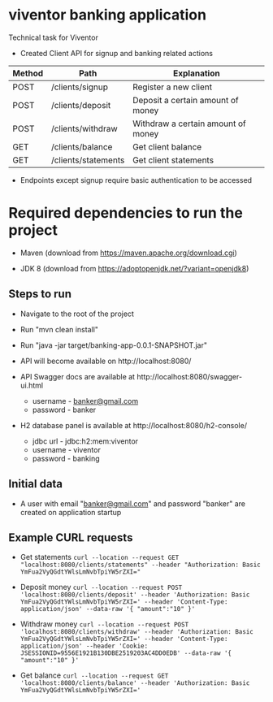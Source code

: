 # viventor banking application
Technical task for Viventor

* Created Client API for signup and banking related actions

Method  | Path | Explanation
------------- | ------------- | ------------- |
POST  | /clients/signup | Register a new client |
POST  | /clients/deposit | Deposit a certain amount of money |
POST  | /clients/withdraw | Withdraw a certain amount of money |
GET  | /clients/balance | Get client balance |
GET  | /clients/statements | Get client statements |

* Endpoints except signup require basic authentication to be accessed

# Required dependencies to run the project

* Maven (download from https://maven.apache.org/download.cgi)

* JDK 8 (download from https://adoptopenjdk.net/?variant=openjdk8)

## Steps to run

* Navigate to the root of the project

* Run "mvn clean install"

* Run "java -jar target/banking-app-0.0.1-SNAPSHOT.jar"

* API will become available on http://localhost:8080/

* API Swagger docs are available at http://localhost:8080/swagger-ui.html

   * username - banker@gmail.com
   * password - banker

* H2 database panel is available at http://localhost:8080/h2-console/

   * jdbc url - jdbc:h2:mem:viventor
   * username - viventor
   * password - banking
   
## Initial data

- A user with email "banker@gmail.com" and password "banker" are created on application startup

## Example CURL requests

- Get statements `curl --location --request GET "localhost:8080/clients/statements" --header "Authorization: Basic YmFua2VyQGdtYWlsLmNvbTpiYW5rZXI="`

- Deposit money `curl --location --request POST 'localhost:8080/clients/deposit' --header 'Authorization: Basic YmFua2VyQGdtYWlsLmNvbTpiYW5rZXI=' --header 'Content-Type: application/json' --data-raw '{
                      "amount":"10"
                  }'`

- Withdraw money `curl --location --request POST 'localhost:8080/clients/withdraw' --header 'Authorization: Basic YmFua2VyQGdtYWlsLmNvbTpiYW5rZXI=' --header 'Content-Type: application/json' --header 'Cookie: JSESSIONID=9556E1921B130DBE2519203AC4DD0EDB' --data-raw '{
                     "amount":"10"
                 }'`
                 
- Get balance `curl --location --request GET 'localhost:8080/clients/balance' --header 'Authorization: Basic YmFua2VyQGdtYWlsLmNvbTpiYW5rZXI=' `                 


